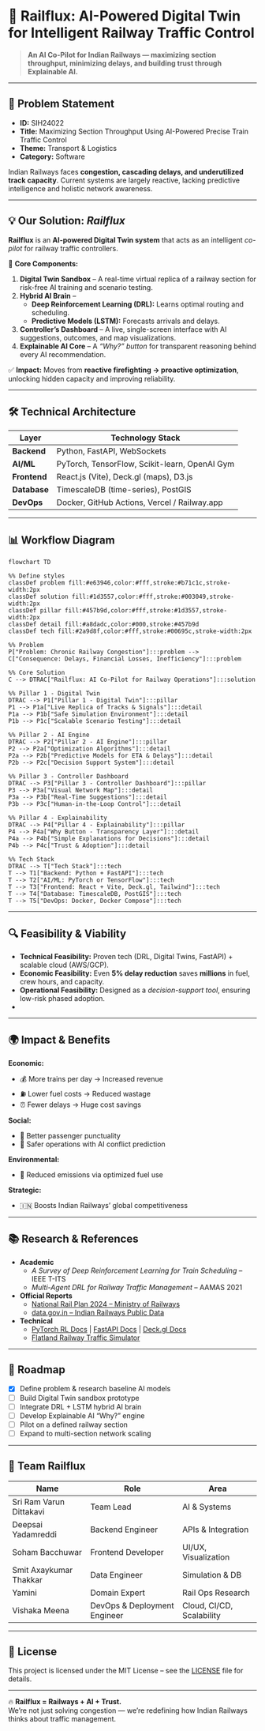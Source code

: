 # 🚄 Railflux: AI-Powered Digital Twin for Intelligent Railway Traffic Control  

> **An AI Co-Pilot for Indian Railways — maximizing section throughput, minimizing delays, and building trust through Explainable AI.**  

---

## 📌 Problem Statement  
- **ID:** SIH24022 
- **Title:** Maximizing Section Throughput Using AI-Powered Precise Train Traffic Control  
- **Theme:** Transport & Logistics  
- **Category:** Software  

Indian Railways faces **congestion, cascading delays, and underutilized track capacity**. Current systems are largely reactive, lacking predictive intelligence and holistic network awareness.  

---

## 💡 Our Solution: *Railflux*  
**Railflux** is an **AI-powered Digital Twin system** that acts as an intelligent *co-pilot* for railway traffic controllers.  

🔑 **Core Components:**  
1. **Digital Twin Sandbox** – A real-time virtual replica of a railway section for risk-free AI training and scenario testing.  
2. **Hybrid AI Brain** –  
   - **Deep Reinforcement Learning (DRL):** Learns optimal routing and scheduling.  
   - **Predictive Models (LSTM):** Forecasts arrivals and delays.  
3. **Controller’s Dashboard** – A live, single-screen interface with AI suggestions, outcomes, and map visualizations.  
4. **Explainable AI Core** – A *“Why?” button* for transparent reasoning behind every AI recommendation.  

✅ **Impact:** Moves from **reactive firefighting → proactive optimization**, unlocking hidden capacity and improving reliability.  

---

## 🛠️ Technical Architecture  

| Layer        | Technology Stack |
|--------------|------------------|
| **Backend**  | Python, FastAPI, WebSockets |
| **AI/ML**    | PyTorch, TensorFlow, Scikit-learn, OpenAI Gym |
| **Frontend** | React.js (Vite), Deck.gl (maps), D3.js |
| **Database** | TimescaleDB (time-series), PostGIS |
| **DevOps**   | Docker, GitHub Actions, Vercel / Railway.app |

---

## 📊 Workflow Diagram  

```mermaid
flowchart TD

%% Define styles
classDef problem fill:#e63946,color:#fff,stroke:#b71c1c,stroke-width:2px
classDef solution fill:#1d3557,color:#fff,stroke:#003049,stroke-width:2px
classDef pillar fill:#457b9d,color:#fff,stroke:#1d3557,stroke-width:2px
classDef detail fill:#a8dadc,color:#000,stroke:#457b9d
classDef tech fill:#2a9d8f,color:#fff,stroke:#00695c,stroke-width:2px

%% Problem
P["Problem: Chronic Railway Congestion"]:::problem --> 
C["Consequence: Delays, Financial Losses, Inefficiency"]:::problem

%% Core Solution
C --> DTRAC["Railflux: AI Co-Pilot for Railway Operations"]:::solution

%% Pillar 1 - Digital Twin
DTRAC --> P1["Pillar 1 - Digital Twin"]:::pillar
P1 --> P1a["Live Replica of Tracks & Signals"]:::detail
P1a --> P1b["Safe Simulation Environment"]:::detail
P1b --> P1c["Scalable Scenario Testing"]:::detail

%% Pillar 2 - AI Engine
DTRAC --> P2["Pillar 2 - AI Engine"]:::pillar
P2 --> P2a["Optimization Algorithms"]:::detail
P2a --> P2b["Predictive Models for ETA & Delays"]:::detail
P2b --> P2c["Decision Support System"]:::detail

%% Pillar 3 - Controller Dashboard
DTRAC --> P3["Pillar 3 - Controller Dashboard"]:::pillar
P3 --> P3a["Visual Network Map"]:::detail
P3a --> P3b["Real-Time Suggestions"]:::detail
P3b --> P3c["Human-in-the-Loop Control"]:::detail

%% Pillar 4 - Explainability
DTRAC --> P4["Pillar 4 - Explainability"]:::pillar
P4 --> P4a["Why Button - Transparency Layer"]:::detail
P4a --> P4b["Simple Explanations for Decisions"]:::detail
P4b --> P4c["Trust & Adoption"]:::detail

%% Tech Stack
DTRAC --> T["Tech Stack"]:::tech
T --> T1["Backend: Python + FastAPI"]:::tech
T --> T2["AI/ML: PyTorch or TensorFlow"]:::tech
T --> T3["Frontend: React + Vite, Deck.gl, Tailwind"]:::tech
T --> T4["Database: TimescaleDB, PostGIS"]:::tech
T --> T5["DevOps: Docker, Docker Compose"]:::tech
```

---

## 🔍 Feasibility & Viability  

- **Technical Feasibility:** Proven tech (DRL, Digital Twins, FastAPI) + scalable cloud (AWS/GCP).  
- **Economic Feasibility:** Even **5% delay reduction** saves **millions** in fuel, crew hours, and capacity.  
- **Operational Feasibility:** Designed as a *decision-support tool*, ensuring low-risk phased adoption.
- 
---

## 🌍 Impact & Benefits  

**Economic:**  
- 💰 More trains per day → Increased revenue  
- ⛽ Lower fuel costs → Reduced wastage  
- ⏰ Fewer delays → Huge cost savings  

**Social:**  
- 👥 Better passenger punctuality  
- 👷 Safer operations with AI conflict prediction  

**Environmental:**  
- 🌿 Reduced emissions via optimized fuel use  

**Strategic:**  
- 🇮🇳 Boosts Indian Railways’ global competitiveness  

---

## 📚 Research & References  

- **Academic**  
  - *A Survey of Deep Reinforcement Learning for Train Scheduling* – IEEE T-ITS  
  - *Multi-Agent DRL for Railway Traffic Management* – AAMAS 2021  
- **Official Reports**  
  - [National Rail Plan 2024 – Ministry of Railways](https://indianrailways.gov.in)  
  - [data.gov.in – Indian Railways Public Data](https://data.gov.in/)  
- **Technical**  
  - [PyTorch RL Docs](https://pytorch.org) | [FastAPI Docs](https://fastapi.tiangolo.com) | [Deck.gl Docs](https://deck.gl)  
  - [Flatland Railway Traffic Simulator](https://www.aicrowd.com/challenges/flatland)  

---

## 🚀 Roadmap  

- [x] Define problem & research baseline AI models  
- [ ] Build Digital Twin sandbox prototype  
- [ ] Integrate DRL + LSTM hybrid AI brain  
- [ ] Develop Explainable AI “Why?” engine  
- [ ] Pilot on a defined railway section  
- [ ] Expand to multi-section network scaling  

---

## 👥 Team Railflux  

| Name | Role | Area |
|------|------|------|
| Sri Ram Varun Dittakavi | Team Lead | AI & Systems |
| Deepsai Yadamreddi | Backend Engineer | APIs & Integration |
| Soham Bacchuwar | Frontend Developer | UI/UX, Visualization |
| Smit Axaykumar Thakkar | Data Engineer | Simulation & DB |
| Yamini | Domain Expert | Rail Ops Research |
| Vishaka Meena | DevOps & Deployment Engineer | Cloud, CI/CD, Scalability |

---

## 📄 License  

This project is licensed under the MIT License – see the [LICENSE](License) file for details.  

---

🔥 **Railflux = Railways + AI + Trust.**  
We’re not just solving congestion — we’re redefining how Indian Railways thinks about traffic management.  
